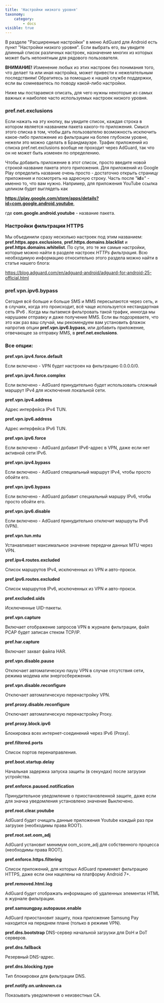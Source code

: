 ```yaml
---
title: 'Настройки низкого уровня'
taxonomy:
    category:
        - docs
visible: true
---
```


В разделе "Расширенные настройки" в меню AdGuard для Android есть пункт "Настройки низкого уровня". Если выбрать его, вы увидите длинный список различных настроек, назначение многих из которых может быть непонятным для рядового пользователя.

**ВНИМАНИЕ!** Изменение любых из этих настроек без понимания того, что делает та или иная настройка, может привести к нежелательным последствиям! Обратитесь за помощью к нашей службе поддержки, если вы сомневаетесь по поводу какой-либо настройки.

Ниже мы постараемся описать, для чего нужны некоторые из самых важных и наиболее часто используемых настроек низкого уровня.

### pref.net.exclusions

Если нажать на эту кнопку, вы увидите список, каждая строка в котором является названием пакета какого-то приложения. Смысл этого списка в том, чтобы дать пользователю возможность исключить какое-либо приложение из фильтрации на более глубоком уровне, нежели это можно сделать в Брандмауэре. Трафик приложений из списка pref.net.exclusions вообще не проходит через AdGuard, так что он не может быть изменен по определению.

Чтобы добавить приложение в этот список, просто введите новой строкой название пакета этого приложения. Для приложений из Google Play определить название очень просто - достаточно открыть страницу приложения и посмотреть на адресную строку. Часть после "**id=**" - именно то, что вам нужно. Например, для приложения YouTube ссылка целиком будет выглядеть как

**https://play.google.com/store/apps/details?id=com.google.android.youtube**,

где **com.google.android.youtube** - название пакета.

### Настройки фильтрации HTTPS

Мы объединили сразу несколько настроек под этим названием: **pref.https.apps.exclusions**, **pref.https.domains.blacklist** и **pref.https.domains.whitelist**. По сути, это те же самые настройки, которые можно найти в разделе настроек _HTTPs фильтрация_. Всю необходимую информацию относительно этого раздела можно найти в статье нашего блога:

<https://blog.adguard.com/en/adguard-android/adguard-for-android-25-official.html>

### pref.vpn.ipv6.bypass

Сегодня всё больше и больше SMS и MMS пересылаются через сеть, и в случаях, когда это происходит, всё чаще используется нестандартная сеть IPv6 . Когда мы пытаемся фильтровать такой трафик, инногда мы нарушаем отправку и даже получение MMS. Если вы подозреваете, что это как раз ваш случай, мы рекомендуем вам установить флажок напротив опции **pref.vpn.ipv6.bypass**, или добавить приложение, отвечающее за отправку MMS, в **pref.net.exclusions**.


### Все опции:

  **pref.vpn.ipv4.force.default**
   
Если включено - VPN будет настроен на фильтрацию 0.0.0.0/0.

  **pref.vpn.ipv4.force.complex**

Если включено - AdGuard принудительно будет использовать сложный маршрут IPv4 для исключения локальной сети.
   
  **pref.vpn.ipv4.address**

Адрес интерфейса IPv4 TUN.

   **pref.vpn.ipv6.address**

Адрес интерфейса IPv6 TUN.

   **pref.vpn.ipv6.force**
   
Если включено - AdGuard добавит IPv6-адрес в VPN, даже если нет активной сети IPv6.

   **pref.vpn.ipv4.bypass**
   
Если включено - AdGuard специальный маршрут IPv4, чтобы просто обойти его.

   **pref.vpn.ipv6.bypass**

Если включено - AdGuard добавит специальный маршру IPv6, чтобы просто обойти его.

   **pref.vpn.ipv6.disable**

Если включено - AdGuard принудительно отключит маршруты IPv6 (VPN).

   **pref.vpn.tun.mtu**
   
Устанавливает максимальное значение передачи данных MTU через VPN.
 
   **pref.ipv4.routes.excluded**

Список маршрутов IPv4, исключенных из VPN и авто-прокси.
   
   **pref.ipv6.routes.excluded**
   
Список маршрутов IPv6, исключенных из VPN и авто-прокси.

   **pref.excluded.uids**

Исключенные UID-пакеты.

  **pref.vpn.capture**

Включает отображение запросов VPN в журнале фильтрации, файл PCAP будет записан стеком TCP/IP.
  
  **pref.har.capture**

Включает захват файла HAR.

  **pref.vpn.disable.pause**
   
Отключает автоматическую паузу VPN в случае отсутствия сети, режима модема или энергосбережения.

  **pref.vpn.disable.reconfigure**

Отключает автоматическую перенастройку VPN.

  **pref.proxy.disable.reconfigure**

Отключает автоматическую перенастройку Proxy.

  **pref.proxy.block.ipv6**

Блокировка всех интернет-соединений через IPv6 (Proxy).

  **pref.filtered.ports**

Список портов перенаправления.

  **pref.boot.startup.delay**

Начальная задержка запуска защиты (в секундах) после загрузки устройства.

  **pref.enforce.paused.notification**

Принудительное уведомление о приостановленной защите, даже если для значка уведомления установлено значение Выключено.

  **pref.root.clear.youtube**
  
AdGuard будет очищать данные приложения Youtube каждый раз при загрузке (необходимы права ROOT).

  **pref.root.set.oom_adj**
   
AdGuard установит минимум oom_score_adj для собственного процесса (необходимы права ROOT).

  **pref.enforce.https.filtering**
   
Список приложений, для которых AdGuard применяет фильтрацию HTTPS, даже если они нацелены на платформу Android 7+.

  **pref.removed.html.log**

AdGuard будет отображать информацию об удаленных элементах HTML в журнале фильтрации.
    
  **pref.samsungpay.autopause.enable**

AdGuard приостановит защиту, пока приложение Samsung Pay находится на переднем плане (только в режиме VPN).

  **pref.dns.bootstrap**
  DNS-сервер начальной загрузки для DoH и DoT серверов.
   
 **pref.dns.fallback**
   
Резервный DNS-адрес.

 **pref.dns.blocking.type**
   
Тип блокировки для фильтрации DNS.

 **pref.notify.on.unknown.ca**

Показывать уведомления о неизвестных CA.
